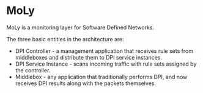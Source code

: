 MoLy
====

MoLy is a monitoring layer for Software Defined Networks.

The three basic entities in the architecture are:
- DPI Controller - a management application that receives rule sets from middleboxes and distribute them to DPI service instances.
- DPI Service Instance - scans incoming traffic with rule sets assigned by the controller.
- Middlebox - any application that traditionally performs DPI, and now receives DPI results along with the packets themselves.

